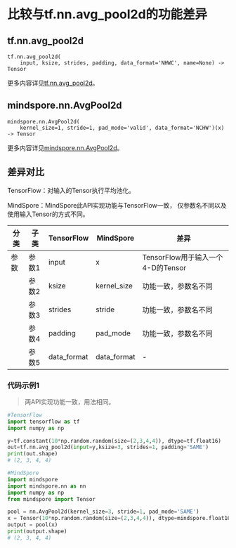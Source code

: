 # 比较与tf.nn.avg_pool2d的功能差异

## tf.nn.avg_pool2d

```text
tf.nn.avg_pool2d(
    input, ksize, strides, padding, data_format='NHWC', name=None) -> Tensor
```

更多内容详见[tf.nn.avg_pool2d](https://www.tensorflow.org/versions/r2.6/api_docs/python/tf/nn/avg_pool2d)。

## mindspore.nn.AvgPool2d

```text
mindspore.nn.AvgPool2d(
    kernel_size=1, stride=1, pad_mode='valid', data_format='NCHW')(x) -> Tensor
```

更多内容详见[mindspore.nn.AvgPool2d](https://www.mindspore.cn/docs/zh-CN/master/api_python/nn/mindspore.nn.AvgPool2d.html)。

## 差异对比

TensorFlow：对输入的Tensor执行平均池化。

MindSpore：MindSpore此API实现功能与TensorFlow一致， 仅参数名不同以及使用输入Tensor的方式不同。

| 分类 | 子类  | TensorFlow  | MindSpore   | 差异                                                   |
| ---- | ----- | ----------- | ----------- | ------------------------------------------------------ |
| 参数 | 参数1 | input       | x          | TensorFlow用于输入一个4-D的Tensor|
|      | 参数2 | ksize       | kernel_size | 功能一致，参数名不同                                   |
|      | 参数3 | strides     | stride      | 功能一致，参数名不同                                   |
|      | 参数4 | padding     | pad_mode    | 功能一致，参数名不同                                   |
|      | 参数5 | data_format | data_format | -                                   |

### 代码示例1

> 两API实现功能一致，用法相同。

```python
#TensorFlow
import tensorflow as tf
import numpy as np

y=tf.constant(10*np.random.random(size=(2,3,4,4)), dtype=tf.float16)
out=tf.nn.avg_pool2d(input=y,ksize=3, strides=1, padding='SAME')
print(out.shape)
# (2, 3, 4, 4)

#MindSpore
import mindspore
import mindspore.nn as nn
import numpy as np
from mindspore import Tensor

pool = nn.AvgPool2d(kernel_size=3, stride=1, pad_mode='SAME')
x = Tensor(10*np.random.random(size=(2,3,4,4)), dtype=mindspore.float16)
output = pool(x)
print(output.shape)
# (2, 3, 4, 4)
```
